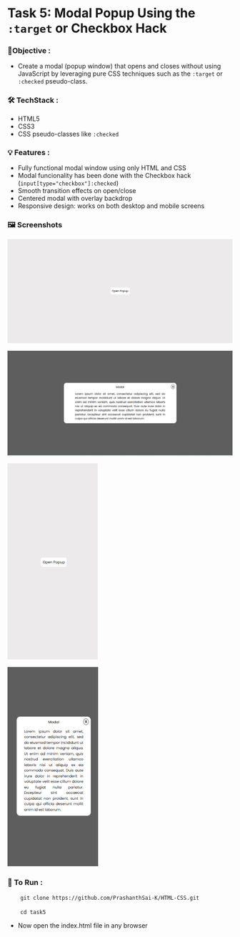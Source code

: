 
# Task 5: Modal Popup Using the `:target` or Checkbox Hack


### 🎯Objective :

- Create a modal (popup window) that opens and closes without using JavaScript by leveraging pure CSS techniques such as the `:target` or `:checked` pseudo-class.


###  🛠️ TechStack :

- HTML5
- CSS3
- CSS pseudo-classes like `:checked`

### 💡 Features :

- Fully functional modal window using only HTML and CSS
- Modal funcionality has been done with the Checkbox hack (`input[type="checkbox"]:checked`)
- Smooth transition effects on open/close
- Centered modal with overlay backdrop
- Responsive design: works on both desktop and mobile screens

### 🖼️ Screenshots


![View 1](./images/image1.png)

![View 2](./images/image2.png)

![View 3](./images/image3.png)

![View 4](./images/image4.png)


### 🚀 To Run :

```
    git clone https://github.com/PrashanthSai-K/HTML-CSS.git

    cd task5
```
- Now open the index.html file in any browser

